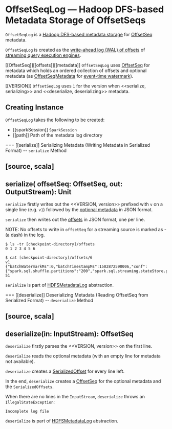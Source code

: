 # OffsetSeqLog &mdash; Hadoop DFS-based Metadata Storage of OffsetSeqs

`OffsetSeqLog` is a [Hadoop DFS-based metadata storage](HDFSMetadataLog.md) for [OffsetSeq](#OffsetSeq) metadata.

`OffsetSeqLog` is created as the [write-ahead log (WAL) of offsets](StreamExecution.md#offsetLog) of [streaming query execution engines](StreamExecution.md).

[[OffsetSeq]][[offsets]][[metadata]]
`OffsetSeqLog` uses [OffsetSeq](OffsetSeq.md) for metadata which holds an ordered collection of offsets and optional metadata (as [OffsetSeqMetadata](OffsetSeqMetadata.md) for [event-time watermark](watermark/index.md)).

[[VERSION]]
`OffsetSeqLog` uses `1` for the version when <<serialize, serializing>> and <<deserialize, deserializing>> metadata.

## Creating Instance

`OffsetSeqLog` takes the following to be created:

* [[sparkSession]] `SparkSession`
* [[path]] Path of the metadata log directory

=== [[serialize]] Serializing Metadata (Writing Metadata in Serialized Format) -- `serialize` Method

[source, scala]
----
serialize(
  offsetSeq: OffsetSeq,
  out: OutputStream): Unit
----

`serialize` firstly writes out the <<VERSION, version>> prefixed with `v` on a single line (e.g. `v1`) followed by the [optional metadata](OffsetSeq.md#metadata) in JSON format.

`serialize` then writes out the [offsets](OffsetSeq.md#offsets) in JSON format, one per line.

NOTE: No offsets to write in `offsetSeq` for a streaming source is marked as *-* (a dash) in the log.

```text
$ ls -tr [checkpoint-directory]/offsets
0 1 2 3 4 5 6

$ cat [checkpoint-directory]/offsets/6
v1
{"batchWatermarkMs":0,"batchTimestampMs":1502872590006,"conf":{"spark.sql.shuffle.partitions":"200","spark.sql.streaming.stateStore.providerClass":"org.apache.spark.sql.execution.streaming.state.HDFSBackedStateStoreProvider"}}
51
```

`serialize` is part of [HDFSMetadataLog](HDFSMetadataLog.md#serialize) abstraction.

=== [[deserialize]] Deserializing Metadata (Reading OffsetSeq from Serialized Format) -- `deserialize` Method

[source, scala]
----
deserialize(in: InputStream): OffsetSeq
----

`deserialize` firstly parses the <<VERSION, version>> on the first line.

`deserialize` reads the optional metadata (with an empty line for metadata not available).

`deserialize` creates a [SerializedOffset](Offset.md#SerializedOffset) for every line left.

In the end, `deserialize` creates a [OffsetSeq](OffsetSeq.md#fill) for the optional metadata and the `SerializedOffsets`.

When there are no lines in the `InputStream`, `deserialize` throws an `IllegalStateException`:

```text
Incomplete log file
```

`deserialize` is part of [HDFSMetadataLog](HDFSMetadataLog.md#deserialize) abstraction.

